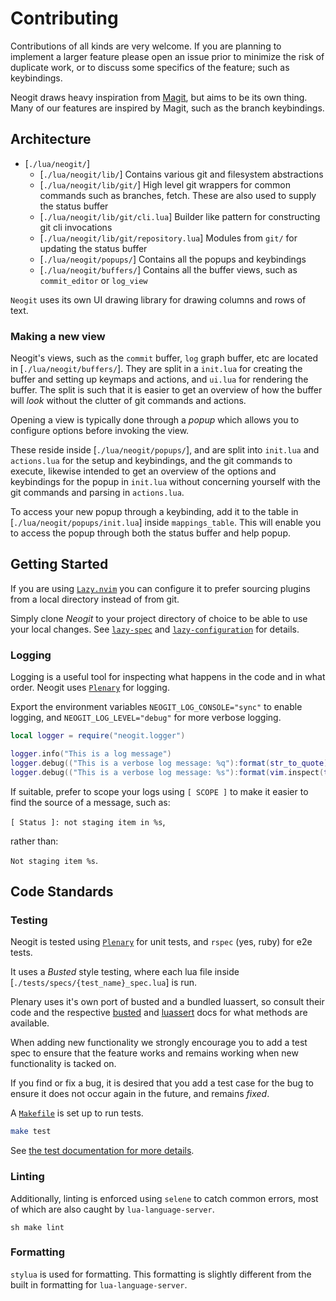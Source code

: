 # Contributing

Contributions of all kinds are very welcome. If you are planning to implement a larger feature please open an issue
prior to minimize the risk of duplicate work, or to discuss some specifics of the feature; such as keybindings.

Neogit draws heavy inspiration from [Magit](https://magit.vc/), but aims to be its own thing. Many of our features
are inspired by Magit, such as the branch keybindings.


## Architecture

- [`./lua/neogit/`]
  - [`./lua/neogit/lib/`] Contains various git and filesystem abstractions
  - [`./lua/neogit/lib/git/`] High level git wrappers for common commands such as branches, fetch. These are also used
  to supply the status buffer
  - [`./lua/neogit/lib/git/cli.lua`] Builder like pattern for constructing git cli invocations
  - [`./lua/neogit/lib/git/repository.lua`] Modules from `git/` for updating the status buffer
  - [`./lua/neogit/popups/`] Contains all the popups and keybindings
  - [`./lua/neogit/buffers/`] Contains all the buffer views, such as `commit_editor` or `log_view`

`Neogit` uses its own UI drawing library for drawing columns and rows of text.

### Making a new view

Neogit's views, such as the `commit` buffer, `log` graph buffer, etc are located in [`./lua/neogit/buffers/`]. They
are split in a `init.lua` for creating the buffer and setting up keymaps and actions, and `ui.lua` for rendering the
buffer. The split is such that it is easier to get an overview of how the buffer will *look* without the clutter of git
commands and actions.

Opening a view is typically done through a *popup* which allows you to configure options before invoking the view.

These reside inside [`./lua/neogit/popups/`], and are split into `init.lua` and `actions.lua` for the setup and
keybindings, and the git commands to execute, likewise intended to get an overview of the options and keybindings for
the popup in `init.lua` without concerning yourself with the git commands and parsing in `actions.lua`.

To access your new popup through a keybinding, add it to the table in [`./lua/neogit/popups/init.lua`] inside
`mappings_table`. This will enable you to access the popup through both the status buffer and help popup.

## Getting Started

If you are using [`Lazy.nvim`](https://github.com/folke/lazy.nvim) you can configure it to prefer sourcing plugins from
a local directory instead of from git. 

Simply clone *Neogit* to your project directory of choice to be able to use your local changes. See
[`lazy-spec`](https://github.com/folke/lazy.nvim#-plugin-spec) and
[`lazy-configuration`](https://github.com/folke/lazy.nvim#%EF%B8%8F-configuration) for details.

### Logging

Logging is a useful tool for inspecting what happens in the code and in what order. Neogit uses
[`Plenary`](https://github.com/nvim-lua/plenary.nvim) for logging.

Export the environment variables `NEOGIT_LOG_CONSOLE="sync"` to enable logging, and `NEOGIT_LOG_LEVEL="debug"` for more
verbose logging.


```lua
local logger = require("neogit.logger")

logger.info("This is a log message")
logger.debug(("This is a verbose log message: %q"):format(str_to_quote))
logger.debug(("This is a verbose log message: %s"):format(vim.inspect(thing)))
```

If suitable, prefer to scope your logs using `[ SCOPE ]` to make it easier to find the source of a message, such as:

`[ Status ]: not staging item in %s`,

rather than:

`Not staging item %s`.

## Code Standards

### Testing

Neogit is tested using [`Plenary`](https://github.com/nvim-lua/plenary.nvim#plenarytest_harness) for unit tests, and `rspec` (yes, ruby) for e2e tests.

It uses a *Busted* style testing, where each lua file inside [`./tests/specs/{test_name}_spec.lua`] is run.

Plenary uses it's own port of busted and a bundled luassert, so consult their
code and the respective [busted](http://olivinelabs.com/busted/) and
[luassert](http://olivinelabs.com/busted/#asserts) docs for what methods are
available.

When adding new functionality we strongly encourage you to add a test spec to ensure that the feature works and remains
working when new functionality is tacked on.

If you find or fix a bug, it is desired that you add a test case for the bug to ensure it does not occur again in the
future, and remains *fixed*.

A [`Makefile`](./Makefile) is set up to run tests.

```sh
make test
```
See [the test documentation for more details](./tests/README.md).

### Linting

Additionally, linting is enforced using `selene` to catch common errors, most of which are also caught by
`lua-language-server`.

```sh make lint ```

### Formatting

`stylua` is used for formatting. This formatting is slightly different from the built in formatting for
`lua-language-server`.

